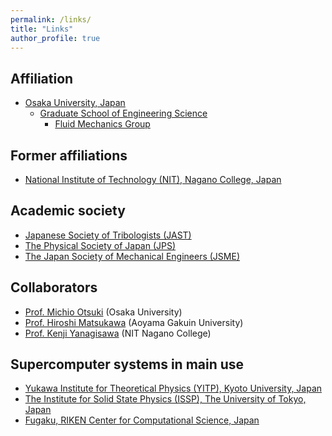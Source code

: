 ```yaml
---
permalink: /links/
title: "Links"
author_profile: true
---
```


## Affiliation
* [Osaka University, Japan](https://www.osaka-u.ac.jp/en)
  * [Graduate School of Engineering Science](https://www.es.osaka-u.ac.jp/en/)
    * [Fluid Mechanics Group](https://fm.me.es.osaka-u.ac.jp/en/)

## Former affiliations
* [National Institute of Technology (NIT), Nagano College, Japan](https://www.nagano-nct.ac.jp/english/index.php)

## Academic society
* [Japanese Society of Tribologists (JAST)](https://www.tribology.jp/indexe.htm)
* [The Physical Society of Japan (JPS)](https://www.jps.or.jp/english/)
* [The Japan Society of Mechanical Engineers (JSME)](https://www.jsme.or.jp/english/)

## Collaborators
* [Prof. Michio Otsuki](https://fm.me.es.osaka-u.ac.jp/otsuki/) (Osaka University)
* [Prof. Hiroshi Matsukawa](http://www.phys.aoyama.ac.jp/~w3-matsu/) (Aoyama Gakuin University)
* [Prof. Kenji Yanagisawa](http://teacher.nagano-nct.ac.jp/yanagisawa/) (NIT Nagano College)

## Supercomputer systems in main use
* [Yukawa Institute for Theoretical Physics (YITP), Kyoto University, Japan](https://www.yukawa.kyoto-u.ac.jp/en-GB/contents/kyoudou/computer)
* [The Institute for Solid State Physics (ISSP), The University of Tokyo, Japan](https://mdcl.issp.u-tokyo.ac.jp/scc/)
* [Fugaku, RIKEN Center for Computational Science, Japan](https://www.r-ccs.riken.jp/en/fugaku/)

